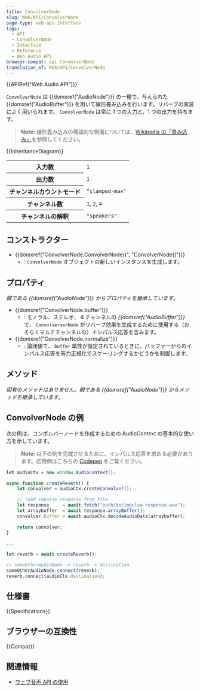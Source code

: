 ```yaml
---
title: ConvolverNode
slug: Web/API/ConvolverNode
page-type: web-api-interface
tags:
  - API
  - ConvolverNode
  - Interface
  - Reference
  - Web Audio API
browser-compat: api.ConvolverNode
translation_of: Web/API/ConvolverNode
---
```

{{APIRef("Web Audio API")}}

`ConvolverNode` は {{domxref("AudioNode")}} の一種で、与えられた {{domxref("AudioBuffer")}} を用いて線形畳み込みを行います。リバーブの実装によく用いられます。 `ConvolverNode` は常に 1 つの入力と、1 つの出力を持ちます。

> **Note:** 線形畳み込みの理論的な側面については、[Wikipedia の「畳み込み」](https://ja.wikipedia.org/wiki/%E7%95%B3%E3%81%BF%E8%BE%BC%E3%81%BF)を参照してください。

{{InheritanceDiagram}}

<table class="properties">
  <tbody>
    <tr>
      <th scope="row">入力数</th>
      <td><code>1</code></td>
    </tr>
    <tr>
      <th scope="row">出力数</th>
      <td><code>1</code></td>
    </tr>
    <tr>
      <th scope="row">チャンネルカウントモード</th>
      <td><code>"clamped-max"</code></td>
    </tr>
    <tr>
      <th scope="row">チャンネル数</th>
      <td><code>1</code>, <code>2</code>, <code>4</code></td>
    </tr>
    <tr>
      <th scope="row">チャンネルの解釈</th>
      <td><code>"speakers"</code></td>
    </tr>
  </tbody>
</table>

## コンストラクター

- {{domxref("ConvolverNode.ConvolverNode()", "ConvolverNode()")}}
  - : `ConvolverNode` オブジェクトの新しいインスタンスを生成します。

## プロパティ

_親である {{domxref("AudioNode")}} からプロパティを継承しています_。

- {{domxref("ConvolverNode.buffer")}}
  - : モノラル、ステレオ、 4 チャンネルの _{{domxref("AudioBuffer")}}_ で、 `ConvolververNode` がリバーブ効果を生成するために使用する（おそらくマルチチャンネルの）インパルス応答を含みます。
- {{domxref("ConvolverNode.normalize")}}
  - : 論理値で、 `buffer` 属性が設定されているときに、バッファーからのインパルス応答を等力正規化でスケーリングするかどうかを制御します。

## メソッド

_固有のメソッドはありません。親である {{domxref("AudioNode")}} からメソッドを継承しています_。

## ConvolverNode の例

次の例は、コンボルバーノードを作成するための AudioContext の基本的な使い方を示しています。

> **Note:** 以下の例を完成させるために、インパルス応答を求める必要があります。応用例はこちらの [Codepen](https://codepen.io/DonKarlssonSan/pen/doVKRE) をご覧ください。

```js
let audioCtx = new window.AudioContext();

async function createReverb() {
    let convolver = audioCtx.createConvolver();

    // load impulse response from file
    let response     = await fetch("path/to/impulse-response.wav");
    let arraybuffer  = await response.arrayBuffer();
    convolver.buffer = await audioCtx.decodeAudioData(arraybuffer);

    return convolver;
}

...

let reverb = await createReverb();

// someOtherAudioNode -> reverb -> destination
someOtherAudioNode.connect(reverb);
reverb.connect(audioCtx.destination);
```

## 仕様書

{{Specifications}}

## ブラウザーの互換性

{{Compat}}

## 関連情報

- [ウェブ音声 API の使用](/ja/docs/Web/API/Web_Audio_API/Using_Web_Audio_API)

